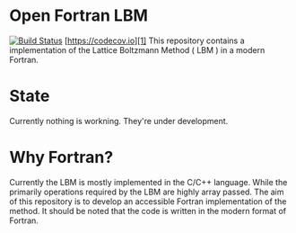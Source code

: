 # Open Fortran LBM #

[![Build Status](https://travis-ci.org/MagB93/ForOpenLBM.svg?branch=master)](https://travis-ci.org/MagB93/ForOpenLBM)
[https://codecov.io][1]
This repository contains a implementation of the Lattice Boltzmann Method ( LBM ) in a modern Fortran. 

# State #
Currently nothing is workning. They're under development.

# Why Fortran? #

Currently the LBM is mostly implemented in the C/C++ language. While the primarily operations required by the LBM are 
highly array passed. The aim of this repository is to  develop an accessible Fortran implementation of the method. 
It should be noted that the code is written in the modern format of Fortran. 
